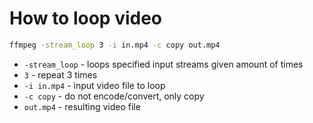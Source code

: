 # How to loop video

```bash
ffmpeg -stream_loop 3 -i in.mp4 -c copy out.mp4
```

- `-stream_loop` - loops specified input streams given amount of times
- `3` - repeat 3 times
- `-i in.mp4` - input video file to loop
- `-c copy` - do not encode/convert, only copy
- `out.mp4` - resulting video file


